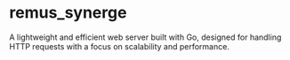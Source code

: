 # remus_synerge
A lightweight and efficient web server built with Go, designed for handling HTTP requests with a focus on scalability and performance.
